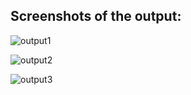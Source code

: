 ## Screenshots of the output:

![output1](https://raw.githubusercontent.com/k4u5h4L/1NT18IS076_kaushal_B_NPLab/main/31-3-21/Screenshot%20from%202021-03-31%2015-41-48.png)

![output2](https://raw.githubusercontent.com/k4u5h4L/1NT18IS076_kaushal_B_NPLab/main/31-3-21/Screenshot%20from%202021-03-31%2015-41-54.png)

![output3](https://raw.githubusercontent.com/k4u5h4L/1NT18IS076_kaushal_B_NPLab/main/31-3-21/Screenshot%20from%202021-03-31%2015-41-57.png)
